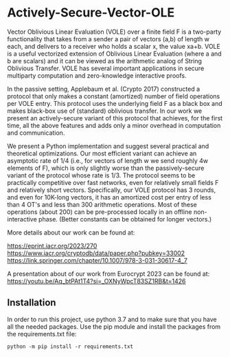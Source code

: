# Actively-Secure-Vector-OLE

Vector Oblivious Linear Evaluation (VOLE) over a finite field F is a two-party functionality that takes from a sender a pair of vectors (a,b) of length w each, and delivers to a receiver who holds a scalar x, the value xa+b. VOLE is a useful vectorized extension of Oblivious Linear Evaluation (where a and b are scalars) and it can be viewed as the arithmetic analog of String Oblivious Transfer. VOLE has several important applications in secure multiparty computation and zero-knowledge interactive proofs. 

In the passive setting, Applebaum et al. (Crypto 2017) constructed a protocol that only makes a constant (amortized) number of field operations per VOLE entry. This protocol uses the underlying field F as a black box and makes black-box use of (standard) oblivious transfer. In our work we present an actively-secure variant of this protocol that achieves, for the first time, all the above features and adds only a minor overhead in computation and communication.

We present a Python implementation and suggest several practical and theoretical optimizations. Our most efficient variant can achieve an asymptotic rate of 1/4 (i.e., for vectors of length w we send roughly 4w elements of F), which is only slightly worse than the passively-secure variant of the protocol whose rate is 1/3. The protocol seems to be practically competitive over fast networks, even for relatively small fields F and relatively short vectors. Specifically, our VOLE protocol has 3 rounds, and even for 10K-long vectors, it has an amortized cost per entry of less than 4 OT's and less than 300 arithmetic operations. Most of these operations (about 200) can be pre-processed locally in an offline non-interactive phase. (Better constants can be obtained for longer vectors.) 

More details about our work can be found at:

https://eprint.iacr.org/2023/270
https://www.iacr.org/cryptodb/data/paper.php?pubkey=33002
https://link.springer.com/chapter/10.1007/978-3-031-30617-4_7

A presentation about of our work from Eurocrypt 2023 can be found at: https://youtu.be/Aq_btPAt1T4?si=_OXNyWpcT83SZ1RB&t=1426


## Installation

In order to run this project, use python 3.7 and to make sure that you have all the needed packages. Use the pip module and install the packages from the requirements.txt file:

`python -m pip install -r requirements.txt`
